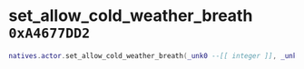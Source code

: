# set_allow_cold_weather_breath `0xA4677DD2`

```lua
natives.actor.set_allow_cold_weather_breath(_unk0 --[[ integer ]], _unk1 --[[ integer ]])
```